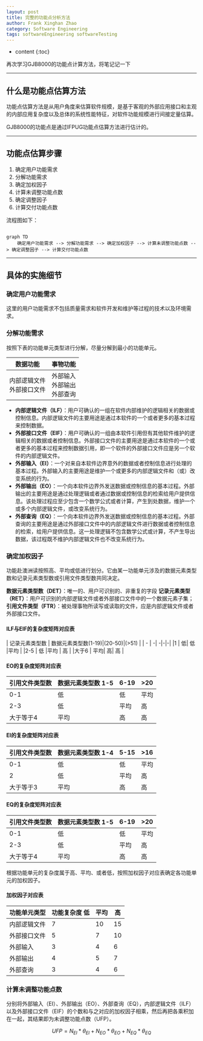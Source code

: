 ```yaml
---
layout: post
title: 完整的功能点分析方法
author: Frank Xinghan Zhao
category: Software Engineering
tags: softwareEngineering softwareTesting
---
```


* content
{:toc}


再次学习GJB8000的功能点计算方法，将笔记记一下





-----

## 什么是功能点估算方法

功能点估算方法是从用户角度来估算软件规模，是基于客观的外部应用接口和主观的内部应用复杂度以及总体的系统性能特征，对软件功能规模进行间接定量估算。

GJB8000的功能点是通过IFPUG功能点估算方法进行估计的。

-----

## 功能点估算步骤

1. 确定用户功能需求
2. 分解功能需求
3. 确定加权因子
4. 计算未调整功能点数
5. 确定调整因子
6. 计算交付功能点数

流程图如下：

```mermaid

graph TD
    确定用户功能需求 --> 分解功能需求 --> 确定加权因子 --> 计算未调整功能点数 --> 确定调整因子 --> 计算交付功能点数
```
-----

## 具体的实施细节

### 确定用户功能需求

这里的用户功能需求不包括质量需求和软件开发和维护等过程的技术以及环境需求。

###  分解功能需求

按照下表的功能单元类型进行分解，尽量分解到最小的功能单元。

| 数据功能 | 事物功能 |
|-|-|
|内部逻辑文件<br>外部接口文件| 外部输入 <br> 外部输出 <br> 外部查询 <br> |

- **内部逻辑文件（ILF）**：用户可确认的一组在软件内部维护的逻辑相关的数据或控制信息。内部逻辑文件的主要用途是通过本软件的一个或者更多的基本过程来控制数据。
- **外部接口文件（EIF）**：用户可确认的一组由本软件引用但有其他软件维护的逻辑相关的数据或者控制信息。外部接口文件的主要用途是通过本软件的一个或者更多的基本过程来控制数据引用，即一个软件的外部接口文件应是另一个软件的内部逻辑文件。
- **外部输入（EI）**：一个对来自本软件边界意外的数据或者控制信息进行处理的基本过程。外部输入的主要用途是维护一个或更多的内部逻辑文件和（或）改变系统的行为。
- **外部输出（EO）**：一个向本软件边界外发送数据或控制信息的基本过程。外部输出的主要用途是通过处理逻辑或者通过数据或控制信息的检索给用户提供信息。该处理过程应至少包含一个数学公式或者计算，产生到处数据，维护一个或多个内部逻辑文件，或改变系统行为。
- **外部查询（EQ）**：一个向本软件边界外发送数据或控制信息的基本过程。外部查询的主要用途是通过外部接口文件中的内部逻辑文件进行数据或者控制信息的检索，给用户提供信息。这一处理逻辑不包含数学公式或计算，不产生导出数据，该过程既不维护内部逻辑文件也不改变系统行为。

### 确定加权因子

功能赴澳洲读按照高、平均或低进行划分。它由某一功能单元涉及的数据元素类型数和记录元素类型数或引用文件类型数共同决定。

**数据元素类型数（DET）**：唯一的、用户可识别的、非重复的字段
**记录元素类型（RET）**：用户可识别的内部逻辑文件或者外部接口文件中的一个数据元素子集；
**引用文件类型（FTR）**：被处理事物所读写或读取的文件，应是内部逻辑文件或者外部接口文件。

#### ILF与EIF的复杂度矩阵对应表

| 记录元素类型数 | 数据元素类型数(1-19)|(20-50)|(>51) |
| - | -| -|-|-|
|1 | 低| 低 |平均 |
|2-5 | 低 |平均 | 高 |
|大于6 | 平均|  高| 高 |

#### EO的复杂度矩阵对应表

|引用文件类型数|  数据元素类型数  1-5   |  6-19   | >20 |
|-|-|-|-|
|0-1 |低 | 低  |平均|
|2-3 |低  |平均  |  高|
|大于等于4  | 平均   | 高  | 高   |

#### EI的复杂度矩阵对应表

|引用文件类型数|  数据元素类型数  1-4 | 5-15  | >16 |
|-|-|-|-|
|0-1 |低 | 低  |平均|
|2 |低  |平均  |  高|
|大于等于3 | 平均   | 高  | 高   |

#### EQ的复杂度矩阵对应表

|引用文件类型数|  数据元素类型数  1-5   |  6-19   | >20 |
|-|-|-|-|
|0-1 |低 | 低  |平均|
|2-3 |低  |平均  |  高|
|大于等于4  | 平均   | 高  | 高   |

根据功能单元的复杂度属于高、平均、或者低，按照加权因子对应表确定各功能单元的加权因子。

#### 加权因子对应表

| 功能单元类型| 功能复杂度 低 | 平均 |高|
|-|-|-|-|
|内部逻辑文件| 7 | 10| 15|
|外部接口文件| 5 |7|10|
|外部输入|3|4|6|
|外部输出|4|5|7|
|外部查询|3|4|6|

### 计算未调整功能点数

分别将外部输入（EI）、外部输出（EO）、外部查询（EQ），内部逻辑文件（ILF）以及外部接口文件（EIF）的个数和与之对应的加权因子相乘，然后再把各乘积加在一起，其结果即为未调整功能点数（UFP）。

$$ UFP= N_{EI} * \theta_{EI}+ N_{EO} * \theta_{EO}+ N_{EQ} * \theta_{EQ}$$
